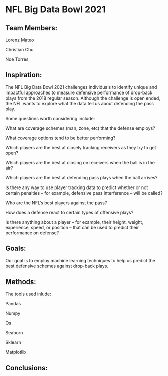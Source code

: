 # NFL Big Data Bowl 2021

## Team Members:
Lorenz Mateo

Christian Chu

Noe Torres

## Inspiration:

The NFL Big Data Bowl 2021 challenges individuals to identify unique and impactful approaches to measure defensive performance of drop-back plays from the 2018 regular season. Although the challenge is open ended, the NFL wants to explore what the data tell us about defending the pass play.
  
Some questions worth considering include:
 
What are coverage schemes (man, zone, etc) that the defense employs?

What coverage options tend to be better performing?

Which players are the best at closely tracking receivers as they try to get open?

Which players are the best at closing on receivers when the ball is in the air?

Which players are the best at defending pass plays when the ball arrives?

Is there any way to use player tracking data to predict whether or not certain penalties – for example, defensive pass interference – will be called?

Who are the NFL’s best players against the pass?

How does a defense react to certain types of offensive plays?

Is there anything about a player – for example, their height, weight, experience, speed, or position – that can be used to predict their performance on defense?

## Goals:

Our goal is to employ machine learning techniques to help us predict the best defensive schemes against drop-back plays. 

## Methods:

The tools used inlude:

Pandas

Numpy

Os

Seaborn

Sklearn

Matplotlib

## Conclusions:
